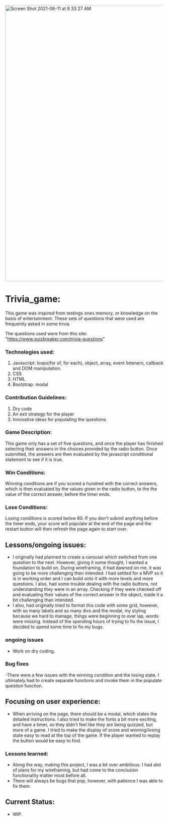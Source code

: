 <img width="875" alt="Screen Shot 2021-06-11 at 9 33 27 AM" src="https://user-images.githubusercontent.com/72947727/121694483-289ab780-ca98-11eb-91c7-ac5d563ebc79.png">


# Trivia_game:
This game was inspired from testings ones memory, or knowledge on the basis of entertainment. These sets of questions that were used are frequently asked in some trivia. 

The questions used were from this site:
"https://www.quizbreaker.com/trivia-questions"

### Technologies used:
1. Javascript: loops(for of, for each), object, array, event listeners, callback and DOM manipulation.
2. CSS
3. HTML
4. Bootstrap: modal

### Contribution Guidelines:
1. Dry code
2. An exit strategy for the player 
3. Innovative ideas for populating the questions

### Game Description:
This game only has a set of five questions, and once the player has finished selecting their answers in the choices provided by the radio button. Once submitted, the answers are then evaluated by the javascript conditional statement to see if it is true.

### Win Conditions:
Winning conditions are if you scored a hundred with the correct answers, which is then evaluated by the values given in the radio button, to the the value of the correct answer, before the timer ends.

### Lose Conditions:
Losing conditions is scored below 80. If you don't submit anything before the timer ends, your score will populate at the end of the page and the restart button will then refresh the page again to start over.

## Lessons/ongoing issues:
- I originally had planned to create a carousel which switched from one question to the next. However, giving it some thought, I wanted a foundation to build on. During wireframing, it had dawned on me, it was going to be more challenging then intended. I had settled for a MVP so it is in working order and I can build onto it with  more levels and more questions. I also, had some trouble dealing with the radio buttons, not understanding they were in an array. Checking if they were checked off and evaluating their values of  the correct answer in the object, made it a bit challenging than intended.
- I also, had originally tried to format this code with some grid, however, with so many labels and so many divs and the modal, my styling because we hard to manage, things were beginning to over lap, words were missing. Instead of the spending hours of trying to fix the issue, I decided to spend some time to fix my bugs. 
    
### ongoing issues
- Work on dry coding.

### Bug fixes
-There were a few issues with the winning condition and the losing state. I ultimately had to create separate functions and invoke them in the populate question function. 

## Focusing on user experience:
-  When arriving on the page, there should be a modal, which states the detailed instructions. I also tried to make the fonts a bit more exciting, and have a timer, so they didn't feel like they are being quizzed, but more of a game. I tried to make the display of score and winning/losing state easy to read at the top of the game. If the player wanted to replay the button would be easy to find.

### Lessons learned:
- Along the way, making this project, I was a bit over ambitious. I had alot of plans for my wireframing, but had come to the conclusion functionality matter most before all.
- There will always be bugs that pop, however, with patience I was able to fix them.

## Current Status:
- WIP.


